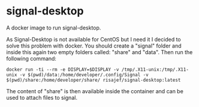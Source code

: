 # signal-desktop
A docker image to run signal-desktop.

As Signal-Desktop is not available for CentOS but I need it I decided to solve this problem with docker.
You should create a "signal" folder and inside this again two empty folders called: "share" and "data".
Then run the following command:

    docker run -ti --rm -e DISPLAY=$DISPLAY -v /tmp/.X11-unix:/tmp/.X11-unix -v $(pwd)/data:/home/developer/.config/Signal -v $(pwd)/share:/home/developer/share/ risajef/signal-desktop:latest

The content of "share" is then available inside the container and can be used to attach files to signal.
